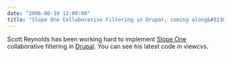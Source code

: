 ```yaml
---
date: "2006-06-19 12:00:00"
title: "Slope One Collaborative Filtering in Drupal, coming along&#8230;"
---
```




Scott Reynolds has been working hard to implement [Slope One](https://lemire.me/fr/abstracts/SDM2005.html) collaborative filtering in [Drupal](https://www.drupal.org/). You can see his latest code in viewcvs.

